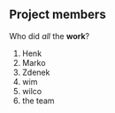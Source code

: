 ## Project members
Who did *all* the **work**?

1. Henk
2. Marko
3. Zdenek
  1. wim
  2. wilco
4. the team
